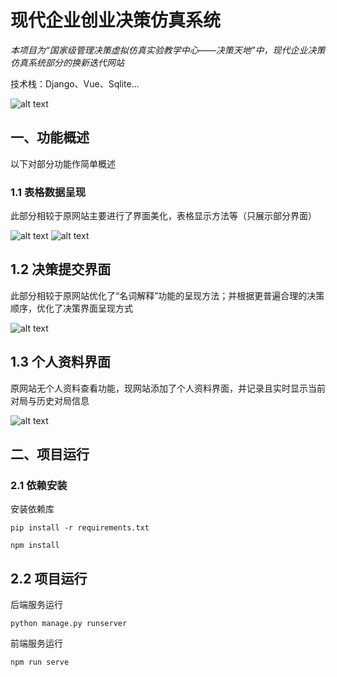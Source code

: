 # 现代企业创业决策仿真系统
*本项目为“国家级管理决策虚拟仿真实验教学中心——决策天地”中，现代企业决策仿真系统部分的换新迭代网站*

技术栈：Django、Vue、Sqlite...

![alt text](imgs/image-1.png)

## 一、功能概述

以下对部分功能作简单概述

### 1.1 表格数据呈现

此部分相较于原网站主要进行了界面美化，表格显示方法等（只展示部分界面）

![alt text](imgs/image-2.png)
![alt text](imgs/image-3.png)

## 1.2 决策提交界面

此部分相较于原网站优化了“名词解释”功能的呈现方法；并根据更普遍合理的决策顺序，优化了决策界面呈现方式

![alt text](imgs/image-4.png)

## 1.3 个人资料界面

原网站无个人资料查看功能，现网站添加了个人资料界面，并记录且实时显示当前对局与历史对局信息

![alt text](imgs/image-5.png)

## 二、项目运行
### 2.1 依赖安装
安装依赖库

`pip install -r requirements.txt`

`npm install`


## 2.2 项目运行
后端服务运行

`python manage.py runserver`

前端服务运行

`npm run serve`


